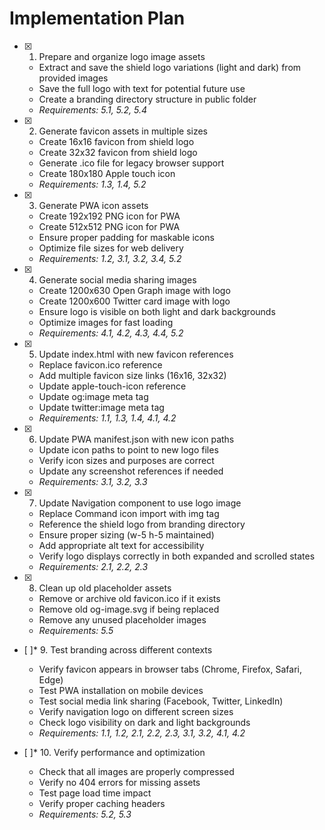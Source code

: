# Implementation Plan

- [x] 1. Prepare and organize logo image assets
  - Extract and save the shield logo variations (light and dark) from provided images
  - Save the full logo with text for potential future use
  - Create a branding directory structure in public folder
  - _Requirements: 5.1, 5.2, 5.4_

- [x] 2. Generate favicon assets in multiple sizes
  - Create 16x16 favicon from shield logo
  - Create 32x32 favicon from shield logo
  - Generate .ico file for legacy browser support
  - Create 180x180 Apple touch icon
  - _Requirements: 1.3, 1.4, 5.2_

- [x] 3. Generate PWA icon assets
  - Create 192x192 PNG icon for PWA
  - Create 512x512 PNG icon for PWA
  - Ensure proper padding for maskable icons
  - Optimize file sizes for web delivery
  - _Requirements: 1.2, 3.1, 3.2, 3.4, 5.2_

- [x] 4. Generate social media sharing images
  - Create 1200x630 Open Graph image with logo
  - Create 1200x600 Twitter card image with logo
  - Ensure logo is visible on both light and dark backgrounds
  - Optimize images for fast loading
  - _Requirements: 4.1, 4.2, 4.3, 4.4, 5.2_

- [x] 5. Update index.html with new favicon references
  - Replace favicon.ico reference
  - Add multiple favicon size links (16x16, 32x32)
  - Update apple-touch-icon reference
  - Update og:image meta tag
  - Update twitter:image meta tag
  - _Requirements: 1.1, 1.3, 1.4, 4.1, 4.2_

- [x] 6. Update PWA manifest.json with new icon paths
  - Update icon paths to point to new logo files
  - Verify icon sizes and purposes are correct
  - Update any screenshot references if needed
  - _Requirements: 3.1, 3.2, 3.3_

- [x] 7. Update Navigation component to use logo image
  - Replace Command icon import with img tag
  - Reference the shield logo from branding directory
  - Ensure proper sizing (w-5 h-5 maintained)
  - Add appropriate alt text for accessibility
  - Verify logo displays correctly in both expanded and scrolled states
  - _Requirements: 2.1, 2.2, 2.3_

- [x] 8. Clean up old placeholder assets
  - Remove or archive old favicon.ico if it exists
  - Remove old og-image.svg if being replaced
  - Remove any unused placeholder images
  - _Requirements: 5.5_

- [ ]* 9. Test branding across different contexts
  - Verify favicon appears in browser tabs (Chrome, Firefox, Safari, Edge)
  - Test PWA installation on mobile devices
  - Test social media link sharing (Facebook, Twitter, LinkedIn)
  - Verify navigation logo on different screen sizes
  - Check logo visibility on dark and light backgrounds
  - _Requirements: 1.1, 1.2, 2.1, 2.2, 2.3, 3.1, 3.2, 4.1, 4.2_

- [ ]* 10. Verify performance and optimization
  - Check that all images are properly compressed
  - Verify no 404 errors for missing assets
  - Test page load time impact
  - Verify proper caching headers
  - _Requirements: 5.2, 5.3_
